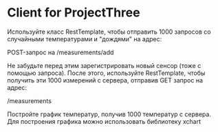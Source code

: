 # Client for ProjectThree

Используйте класс RestTemplate, чтобы отправить 1000 запросов со
случайными температурами и "дождями" на адрес:

POST-запрос на /measurements/add

Не забудьте перед этим зарегистрировать новый сенсор (тоже с
помощью запроса).
После этого, используйте RestTemplate, чтобы получить эти 1000
измерений с сервера, отправив GET запрос на адрес:

/measurements


Постройте график температур, получив 1000 температур с сервера.
Для построения графика можно использовать библиотеку xchart